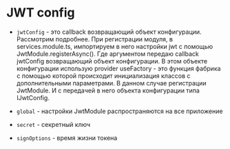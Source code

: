 # JWT config

- `jwtConfig` - это callback возвращающий объект конфигурации. Рассмотрим подробнее. При регистрации модуля, в services.module.ts, импортируем в него настройки jwt c помощью JwtModule.registerAsync(). Где аргументом передаю callback jwtConfig возвращающий объект конфигурации. В этом объекте конфигурации использую provider useFactory - это функция фабрика с помощью которой происходит инициализация классов с дополнительными параметрами. В данном случае регистрации JwtModule. И с передачей в него объекта конфигурации типа IJwtConfig. 

- `global` - настройки JwtModule распространяются на все приложение
- `secret` - секретный ключ
-  `signOptions` - время жизни токена